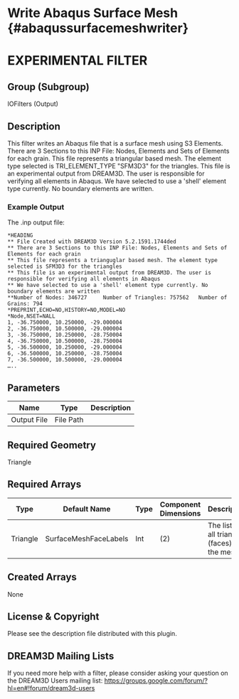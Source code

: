 Write Abaqus Surface Mesh {#abaqussurfacemeshwriter}
=====

# EXPERIMENTAL FILTER #


## Group (Subgroup) ##
IOFilters (Output)


## Description ##
This filter writes an Abaqus file that is a surface mesh using S3 Elements.
There are 3 Sections to this INP File: Nodes, Elements and Sets of Elements for each grain.
This file represents a triangular based mesh. The element type selected is TRI_ELEMENT_TYPE "SFM3D3" for the triangles.
This file is an experimental output from DREAM3D. The user is responsible for verifying all elements in Abaqus.
We have selected to use a 'shell' element type currently. No boundary elements are written.

### Example Output ###
The .inp output file:     

	*HEADING
    ** File Created with DREAM3D Version 5.2.1591.1744ded
    ** There are 3 Sections to this INP File: Nodes, Elements and Sets of Elements for each grain
    ** This file represents a trianguglar based mesh. The element type selected is SFM3D3 for the triangles
    ** This file is an experimental output from DREAM3D. The user is responsible for verifying all elements in Abaqus
    ** We have selected to use a 'shell' element type currently. No boundary elements are written
    **Number of Nodes: 346727     Number of Triangles: 757562   Number of Grains: 794
    *PREPRINT,ECHO=NO,HISTORY=NO,MODEL=NO
    *Node,NSET=NALL
    1, -36.750000, 10.250000, -29.000004
    2, -36.750000, 10.500000, -29.000004
    3, -36.750000, 10.250000, -28.750004
    4, -36.750000, 10.500000, -28.750004
    5, -36.500000, 10.250000, -29.000004
    6, -36.500000, 10.250000, -28.750004
    7, -36.500000, 10.500000, -29.000004
    …..

## Parameters ##
| Name             | Type | Description |
|------------------|------|--------------------|
| Output File | File Path | |

## Required Geometry ##
Triangle

## Required Arrays ##

| Type | Default Name | Type | Component Dimensions | Description |
|------|--------------|-------------|---------|-----|
| Triangle  | SurfaceMeshFaceLabels | Int | (2)   | The list of all triangles (faces) in the mesh. |

## Created Arrays ##

None


## License & Copyright ##

Please see the description file distributed with this plugin.

## DREAM3D Mailing Lists ##

If you need more help with a filter, please consider asking your question on the DREAM3D Users mailing list:
https://groups.google.com/forum/?hl=en#!forum/dream3d-users


